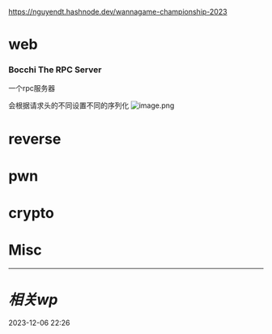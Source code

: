 https://nguyendt.hashnode.dev/wannagame-championship-2023
# web
### Bocchi The RPC Server
一个rpc服务器

会根据请求头的不同设置不同的序列化
![image.png](https://gitee.com/leiye87/typora_picture/raw/master/20231206225620.png)


# reverse

# pwn

# crypto

# Misc


---
# *相关wp*




2023-12-06   22:26
